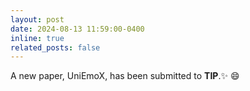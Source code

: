 ```yaml
---
layout: post
date: 2024-08-13 11:59:00-0400
inline: true
related_posts: false
---
```


A new paper, UniEmoX, has been submitted to **TIP**.​ :sparkles: :smile:

